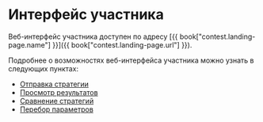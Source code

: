 # Интерфейс участника

Веб-интерфейс участника доступен по адресу [{{ book["contest.landing-page.name"] }}]({{ book["contest.landing-page.url"] }}).

Подробнее о возможностях веб-интерфейса участника можно узнать в следующих пунктах:
  - [Отправка стратегии][sending]
  - [Просмотр результатов][results]
  - [Сравнение стратегий][comparator]
  - [Перебор параметров][params]
  
[sending]: sending.md
[results]: results.md
[comparator]: comparator.md
[params]: params.md

